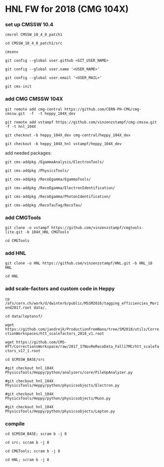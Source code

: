 
# HNL FW for 2018 (CMG 104X)


### set up CMSSW 10.4

`cmsrel CMSSW_10_4_0_patch1`

`cd CMSSW_10_4_0_patch1/src`

`cmsenv`

`git config --global user.github <GIT_USER_NAME>`

`git config --global user.name '<USER_NAME>'`

`git config --global user.email '<USER_MAIL>'`

`git cms-init`


### add CMG CMSSW 104X

`git remote add cmg-central https://github.com/CERN-PH-CMG/cmg-cmssw.git  -f  -t heppy_104X_dev`

`git remote add vstampf https://github.com/vinzenzstampf/cmg-cmssw.git -f -t hnl_104X`

`git checkout -b heppy_104X_dev cmg-central/heppy_104X_dev`

`git checkout -b heppy_104X_hnl vstampf/heppy_104X_dev`

add needed packages:

`git cms-addpkg /EgammaAnalysis/ElectronTools/`

`git cms-addpkg /PhysicsTools/`

`git cms-addpkg /RecoEgamma/EgammaTools/`

`git cms-addpkg /RecoEgamma/ElectronIdentification/`

`git cms-addpkg /RecoEgamma/PhotonIdentification/`

`git cms-addpkg /RecoTauTag/RecoTau/`


### add CMGTools

`git clone -o vstampf https://github.com/vinzenzstampf/cmgtools-lite.git -b 104X_HNL CMGTools`

`cd CMGTools`


### add HNL

`git clone -o HNL https://github.com/vinzenzstampf/HNL.git -b HNL_18 HNL`

`cd HNL`

### add scale-factors and custom code in Heppy

`cp /afs/cern.ch/work/d/dwinterb/public/MSSM2016/tagging_efficiencies_Moriond2017.root data/.`

`cd data/leptonsf/`

`wget https://github.com/jandrejk/ProductionFromNano/tree/SM2018/utils/CorrectionWorkspaces/htt_scalefactors_2018_v1.root`

`wget https://github.com/CMS-HTT/CorrectionsWorkspace/raw/2017_17NovReRecoData_Fall17MC/htt_scalefactors_v17_1.root`

`cd $CMSSW_BASE/src` 

`#git checkout hnl_104X PhysicsTools/Heppy/python/analyzers/core/PileUpAnalyzer.py`

`#git checkout hnl_104X PhysicsTools/Heppy/python/physicsobjects/Electron.py`

`#git checkout hnl_104X PhysicsTools/Heppy/python/physicsobjects/Muon.py`

`#git checkout hnl_104X PhysicsTools/Heppy/python/physicsobjects/Lepton.py`



### compile

`cd $CMSSW_BASE; scram b -j 8`

`cd src; scram b -j 8`

`cd CMGTools; scram b -j 8`

`cd HNL; scram b -j 8`
